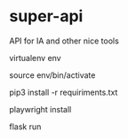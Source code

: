 # super-api
API for IA and other nice tools

virtualenv env

source env/bin/activate

pip3 install -r requiriments.txt

playwright install

flask run
